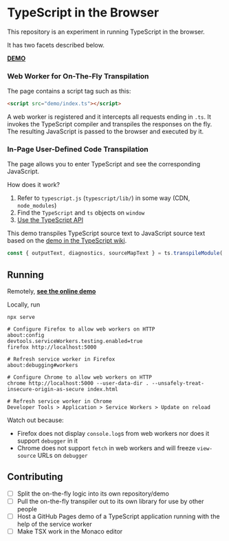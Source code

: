 # TypeScript in the Browser

This repository is an experiment in running TypeScript in the browser.

It has two facets described below.

[**DEMO**](https://tomashubelbauer.github.io/typescript-in-browser/)

### Web Worker for On-The-Fly Transpilation

The page contains a script tag such as this:

```html
<script src="demo/index.ts"></script>
```

A web worker is registered and it intercepts all requests ending in `.ts`.
It invokes the TypeScript compiler and transpiles the responses on the fly.
The resulting JavaScript is passed to the browser and executed by it.

### In-Page User-Defined Code Transpilation

The page allows you to enter TypeScript and see the corresponding JavaScript.

How does it work?

1. Refer to `typescript.js` (`typescript/lib/`) in some way (CDN, `node_modules`)
2. Find the `TypeScript` and `ts` objects on `window`
3. [Use the TypeScript API](https://github.com/Microsoft/TypeScript/wiki/Using-the-Compiler-API)

This demo transpiles TypeScript source text to JavaScript source text based on the
[demo in the TypeScript wiki](https://github.com/Microsoft/TypeScript/wiki/Using-the-Compiler-API#transpiling-a-single-file).

```js
const { outputText, diagnostics, sourceMapText } = ts.transpileModule('const x: number = 5;', { compilerOptions: { target: 'esnext' } });
```

## Running

Remotely, [**see the online demo**](https://tomashubelbauer.github.io/typescript-in-browser/)

Locally, run
```
npx serve

# Configure Firefox to allow web workers on HTTP
about:config
devtools.serviceWorkers.testing.enabled=true
firefox http://localhost:5000

# Refresh service worker in Firefox
about:debugging#workers

# Configure Chrome to allow web workers on HTTP
chrome http://localhost:5000 --user-data-dir . --unsafely-treat-insecure-origin-as-secure index.html

# Refresh service worker in Chrome
Developer Tools > Application > Service Workers > Update on reload
```

Watch out because:

- Firefox does not display `console.log`s from web workers nor does it support `debugger` in it
- Chrome does not support `fetch` in web workers and will freeze `view-source` URLs on `debugger`

## Contributing

- [ ] Split the on-the-fly logic into its own repository/demo
- [ ] Pull the on-the-fly transpiler out to its own library for use by other people
- [ ] Host a GitHub Pages demo of a TypeScript application running with the help of the service worker
- [ ] Make TSX work in the Monaco editor
